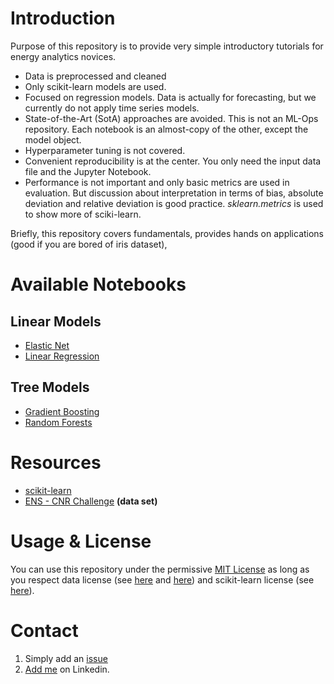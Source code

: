 # Introduction

Purpose of this repository is to provide very simple introductory tutorials for energy analytics novices. 

+ Data is preprocessed and cleaned
+ Only scikit-learn models are used.
+ Focused on regression models. Data is actually for forecasting, but we currently do not apply time series models.
+ State-of-the-Art (SotA) approaches are avoided. This is not an ML-Ops repository. Each notebook is an almost-copy of the other, except the model object.
+ Hyperparameter tuning is not covered.
+ Convenient reproducibility is at the center. You only need the input data file and the Jupyter Notebook.
+ Performance is not important and only basic metrics are used in evaluation. But discussion about interpretation in terms of bias, absolute deviation and relative deviation is good practice. *sklearn.metrics* is used to show more of sciki-learn.

Briefly, this repository covers fundamentals, provides hands on applications (good if you are bored of iris dataset), 

# Available Notebooks

## Linear Models
+ [Elastic Net](https://github.com/berkorbay/wind-tutorial/blob/main/sklearn_ElasticNet.ipynb)
+ [Linear Regression](https://github.com/berkorbay/wind-tutorial/blob/main/sklearn_linearRegression.ipynb)

## Tree Models
+ [Gradient Boosting](https://github.com/berkorbay/wind-tutorial/blob/main/sklearn_GradientBoostingRegressor.ipynb)
+ [Random Forests](https://github.com/berkorbay/wind-tutorial/blob/main/sklearn_randomForest.ipynb)

# Resources

+ [scikit-learn](https://scikit-learn.org)
+ [ENS - CNR Challenge](https://challengedata.ens.fr/challenges/34) **(data set)**

# Usage & License

You can use this repository under the permissive [MIT License](https://github.com/berkorbay/wind-tutorial/blob/main/LICENSE) as long as you respect data license (see [here](https://challengedata.ens.fr/terms_of_use) and [here](https://www.etalab.gouv.fr/licence-ouverte-open-licence)) and scikit-learn license (see [here](https://github.com/scikit-learn/scikit-learn/blob/main/COPYING)).

# Contact

1. Simply add an [issue](https://github.com/berkorbay/wind-tutorial/issues?q=is%3Aissue+is%3Aopen+sort%3Aupdated-desc)
2. [Add me](https://www.linkedin.com/in/berkorbay/) on Linkedin.
